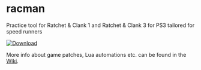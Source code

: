 # racman
Practice tool for Ratchet & Clank 1 and Ratchet & Clank 3 for PS3 tailored for speed runners

[![Download](https://raw.githubusercontent.com/MichaelRelaxen/racman/update/btn.png)](https://github.com/MichaelRelaxen/racman/releases/download/v1.5.0.0/RaCMAN-v1.5.0.0.zip)

More info about game patches, Lua automations etc. can be found in the [Wiki](https://github.com/MichaelRelaxen/racman/wiki).
